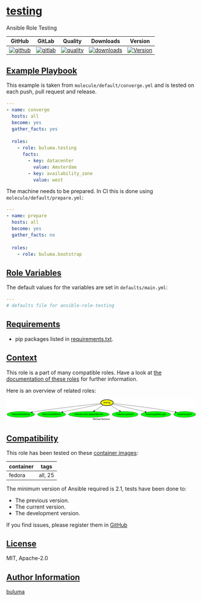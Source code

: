 # [testing](#testing)

Ansible Role Testing

|GitHub|GitLab|Quality|Downloads|Version|
|------|------|-------|---------|-------|
|[![github](https://github.com/buluma/ansible-role-testing/workflows/Ansible%20Molecule/badge.svg)](https://github.com/buluma/ansible-role-testing/actions)|[![gitlab](https://gitlab.com/buluma/ansible-role-testing/badges/main/pipeline.svg)](https://gitlab.com/buluma/ansible-role-testing)|[![quality](https://img.shields.io/ansible/quality/58090)](https://galaxy.ansible.com/buluma/testing)|[![downloads](https://img.shields.io/ansible/role/d/58090)](https://galaxy.ansible.com/buluma/testing)|[![Version](https://img.shields.io/github/release/buluma/ansible-role-testing.svg)](https://github.com/buluma/ansible-role-testing/releases/)|

## [Example Playbook](#example-playbook)

This example is taken from `molecule/default/converge.yml` and is tested on each push, pull request and release.
```yaml
---
- name: converge
  hosts: all
  become: yes
  gather_facts: yes

  roles:
    - role: buluma.testing
      facts:
        - key: datacenter
          value: Amsterdam
        - key: availability_zone
          value: west
```

The machine needs to be prepared. In CI this is done using `molecule/default/prepare.yml`:
```yaml
---
- name: prepare
  hosts: all
  become: yes
  gather_facts: no

  roles:
    - role: buluma.bootstrap
```


## [Role Variables](#role-variables)

The default values for the variables are set in `defaults/main.yml`:
```yaml
---
# defaults file for ansible-role-testing
```

## [Requirements](#requirements)

- pip packages listed in [requirements.txt](https://github.com/buluma/ansible-role-testing/blob/main/requirements.txt).


## [Context](#context)

This role is a part of many compatible roles. Have a look at [the documentation of these roles](https://buluma.co.ke/) for further information.

Here is an overview of related roles:

![dependencies](https://raw.githubusercontent.com/buluma/ansible-role-testing/png/requirements.png "Dependencies")

## [Compatibility](#compatibility)

This role has been tested on these [container images](https://hub.docker.com/u/buluma):

|container|tags|
|---------|----|
|fedora|all, 25|

The minimum version of Ansible required is 2.1, tests have been done to:

- The previous version.
- The current version.
- The development version.



If you find issues, please register them in [GitHub](https://github.com/buluma/ansible-role-testing/issues)

## [License](#license)

MIT, Apache-2.0

## [Author Information](#author-information)

[buluma](https://buluma.github.io/)
